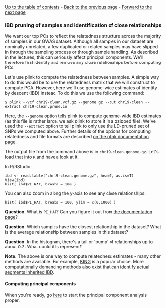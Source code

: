 [Up to the table of contents](Introduction.md) - [Back to the previous page](ld_pruning.md) - [Forward to the next page](computing_PCs.md)

### IBD pruning of samples and identification of close relationships

We want our top PCs to reflect the relatedness structure across the majority of samples in our
GWAS dataset. Although all samples in our dataset are nominally unrelated, a few duplicated or
related samples may have slipped in through the sampling process or through sample handling. As
described in the lectures, this can seriously affect principal components. We'll therefore first
identify and remove any close relationships before computing PCs.

Let's use plink to compute the relatedness between samples. A simple way to do this would be to use
the relatedness matrix that we will construct to compute PCA. However, here we'll use genome-wide
estimates of identity by descent (IBD) instead. To do this we use the following command:

```
$ plink --vcf chr19-clean.vcf.gz --genome gz --out chr19-clean --extract chr19-clean.prune.in
```

Here, the `--genome` option tells plink to compute genome-wide IBD estimates (as this file is rather large, we ask plink to store it in a gzipped file).  We've used the `--extract` option to tell plink to only use the LD-pruned set of SNPs we computed above.  Further details of the options for computing relatedness and file formats are described [on the plink documentation page](https://www.cog-genomics.org/plink2/ibd).

The output file from the command above is in `chr19-clean.genome.gz`. Let's load that into `R`
and have a look at it.

In R/RStudio:

```
ibd <- read.table("chr19-clean.genome.gz", hea=T, as.is=T)
View(ibd)
hist( ibd$PI_HAT, breaks = 100 )
```

You can also zoom in along the y-axis to see any close relationships:

```
hist( ibd$PI_HAT, breaks = 100, ylim = c(0,1000) )
```

**Question**. What is `PI_HAT`? Can you figure it out from [the documentation
page](https://www.cog-genomics.org/plink2/ibd)?

**Question**. Which samples have the closest relationship in the dataset?  What is the average relationship between samples in this dataset?

**Question**. In the histogram, there's a tail or 'bump' of relationships up to about 0.2.  What could this represent?

**Note.** The above is one way to compute relatedness estimates - many other methods are available.
For example, [KING](https://www.kingrelatedness.com) is a popular choice.  More computationally demanding methods also exist that can [identify actual segments inherited IBD](https://www.ncbi.nlm.nih.gov/pmc/articles/PMC7553009/).

#### Computing principal components

When you're ready, go [here](computing_PCs.md) to start the principal component analysis proper.

